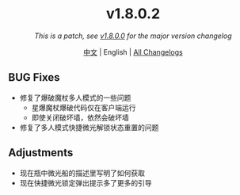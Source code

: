 ﻿<h1 align="center">v1.8.0.2</h1>

<div align="center">

*This is a patch, see [v1.8.0.0](v1.8.0.0.md) for the major version changelog*

[中文](../zh/v1.8.0.2.md) | English | [All Changelogs](../../ChangeLog-en.md)

</div>

## BUG Fixes

- 修复了爆破魔杖多人模式的一些问题
    - 星爆魔杖爆破代码仅在客户端运行
    - 即使关闭破坏墙，依然会破坏墙
- 修复了多人模式快捷微光解锁状态重置的问题

## Adjustments

- 现在瓶中微光船的描述里写明了如何获取
- 现在快捷微光锁定弹出提示多了更多的引导